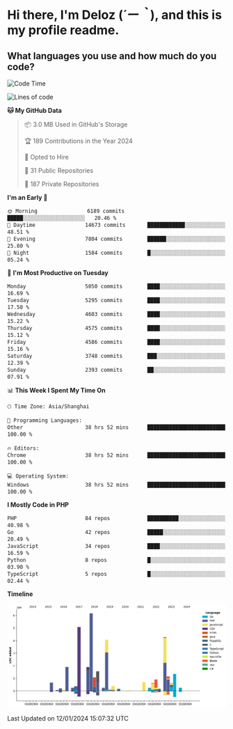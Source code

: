 # **Hi there, I'm Deloz (*´ー｀*), and this is my profile readme.**

## **What languages you use and how much do you code?**

<!--START_SECTION:waka-->
![Code Time](http://img.shields.io/badge/Code%20Time-3%2C166%20hrs%2039%20mins-blue)

![Lines of code](https://img.shields.io/badge/From%20Hello%20World%20I%27ve%20Written-34.8%20million%20lines%20of%20code-blue)

**🐱 My GitHub Data** 

> 📦 3.0 MB Used in GitHub's Storage 
 > 
> 🏆 189 Contributions in the Year 2024
 > 
> 💼 Opted to Hire
 > 
> 📜 31 Public Repositories 
 > 
> 🔑 187 Private Repositories 
 > 
**I'm an Early 🐤** 

```text
🌞 Morning                6189 commits        █████░░░░░░░░░░░░░░░░░░░░   20.46 % 
🌆 Daytime                14673 commits       ████████████░░░░░░░░░░░░░   48.51 % 
🌃 Evening                7804 commits        ██████░░░░░░░░░░░░░░░░░░░   25.80 % 
🌙 Night                  1584 commits        █░░░░░░░░░░░░░░░░░░░░░░░░   05.24 % 
```
📅 **I'm Most Productive on Tuesday** 

```text
Monday                   5050 commits        ████░░░░░░░░░░░░░░░░░░░░░   16.69 % 
Tuesday                  5295 commits        ████░░░░░░░░░░░░░░░░░░░░░   17.50 % 
Wednesday                4603 commits        ████░░░░░░░░░░░░░░░░░░░░░   15.22 % 
Thursday                 4575 commits        ████░░░░░░░░░░░░░░░░░░░░░   15.12 % 
Friday                   4586 commits        ████░░░░░░░░░░░░░░░░░░░░░   15.16 % 
Saturday                 3748 commits        ███░░░░░░░░░░░░░░░░░░░░░░   12.39 % 
Sunday                   2393 commits        ██░░░░░░░░░░░░░░░░░░░░░░░   07.91 % 
```


📊 **This Week I Spent My Time On** 

```text
🕑︎ Time Zone: Asia/Shanghai

💬 Programming Languages: 
Other                    38 hrs 52 mins      █████████████████████████   100.00 % 

🔥 Editors: 
Chrome                   38 hrs 52 mins      █████████████████████████   100.00 % 

💻 Operating System: 
Windows                  38 hrs 52 mins      █████████████████████████   100.00 % 
```

**I Mostly Code in PHP** 

```text
PHP                      84 repos            ██████████░░░░░░░░░░░░░░░   40.98 % 
Go                       42 repos            █████░░░░░░░░░░░░░░░░░░░░   20.49 % 
JavaScript               34 repos            ████░░░░░░░░░░░░░░░░░░░░░   16.59 % 
Python                   8 repos             █░░░░░░░░░░░░░░░░░░░░░░░░   03.90 % 
TypeScript               5 repos             █░░░░░░░░░░░░░░░░░░░░░░░░   02.44 % 
```



**Timeline**

![Lines of Code chart](https://raw.githubusercontent.com/deloz/deloz/main/assets/bar_graph.png)


 Last Updated on 12/01/2024 15:07:32 UTC
<!--END_SECTION:waka-->
